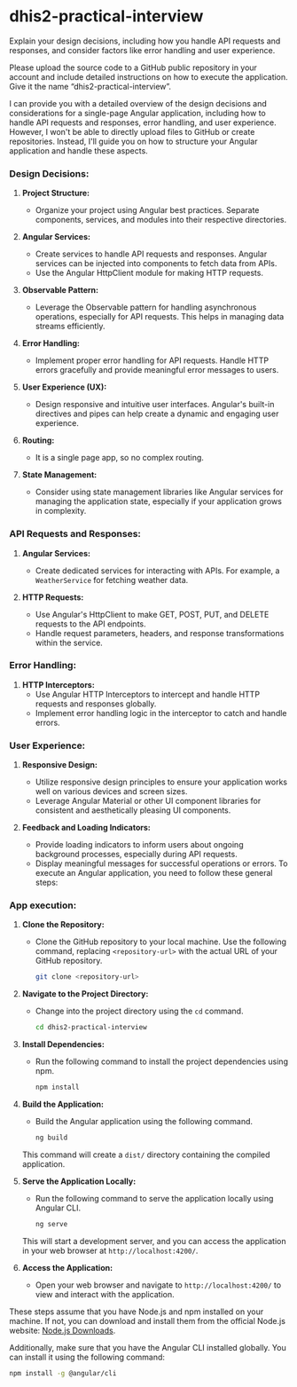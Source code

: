 # dhis2-practical-interview



Explain your design decisions, including how you handle API requests and responses, and consider factors like error handling and user experience.


Please upload the source code to a GitHub public repository in your account and include detailed instructions on how to execute the application. Give it the name “dhis2-practical-interview”.

I can provide you with a detailed overview of the design decisions and considerations for a single-page Angular application, including how to handle API requests and responses, error handling, and user experience. However, I won't be able to directly upload files to GitHub or create repositories. Instead, I'll guide you on how to structure your Angular application and handle these aspects.

### Design Decisions:

1. **Project Structure:**
   - Organize your project using Angular best practices. Separate components, services, and modules into their respective directories.

2. **Angular Services:**
   - Create services to handle API requests and responses. Angular services can be injected into components to fetch data from APIs.
   - Use the Angular HttpClient module for making HTTP requests.

3. **Observable Pattern:**
   - Leverage the Observable pattern for handling asynchronous operations, especially for API requests. This helps in managing data streams efficiently.

4. **Error Handling:**
   - Implement proper error handling for API requests. Handle HTTP errors gracefully and provide meaningful error messages to users.

5. **User Experience (UX):**
   - Design responsive and intuitive user interfaces. Angular's built-in directives and pipes can help create a dynamic and engaging user experience.

6. **Routing:**
   - It is a single page app, so no complex routing.

7. **State Management:**
   - Consider using state management libraries like Angular services for managing the application state, especially if your application grows in complexity.

### API Requests and Responses:

1. **Angular Services:**
   - Create dedicated services for interacting with APIs. For example, a `WeatherService` for fetching weather data.

2. **HTTP Requests:**
   - Use Angular's HttpClient to make GET, POST, PUT, and DELETE requests to the API endpoints.
   - Handle request parameters, headers, and response transformations within the service.

### Error Handling:

1. **HTTP Interceptors:**
   - Use Angular HTTP Interceptors to intercept and handle HTTP requests and responses globally.
   - Implement error handling logic in the interceptor to catch and handle errors.

### User Experience:

1. **Responsive Design:**
   - Utilize responsive design principles to ensure your application works well on various devices and screen sizes.
   - Leverage Angular Material or other UI component libraries for consistent and aesthetically pleasing UI components.

2. **Feedback and Loading Indicators:**
   - Provide loading indicators to inform users about ongoing background processes, especially during API requests.
   - Display meaningful messages for successful operations or errors.
To execute an Angular application, you need to follow these general steps:

### App execution:

1. **Clone the Repository:**
   - Clone the GitHub repository to your local machine. Use the following command, replacing `<repository-url>` with the actual URL of your GitHub repository.

     ```bash
     git clone <repository-url>
     ```

2. **Navigate to the Project Directory:**
   - Change into the project directory using the `cd` command.

     ```bash
     cd dhis2-practical-interview
     ```

3. **Install Dependencies:**
   - Run the following command to install the project dependencies using npm.

     ```bash
     npm install
     ```

4. **Build the Application:**
   - Build the Angular application using the following command.

     ```bash
     ng build
     ```

   This command will create a `dist/` directory containing the compiled application.

5. **Serve the Application Locally:**
   - Run the following command to serve the application locally using Angular CLI.

     ```bash
     ng serve
     ```

   This will start a development server, and you can access the application in your web browser at `http://localhost:4200/`.

6. **Access the Application:**
   - Open your web browser and navigate to `http://localhost:4200/` to view and interact with the application.

These steps assume that you have Node.js and npm installed on your machine. If not, you can download and install them from the official Node.js website: [Node.js Downloads](https://nodejs.org/en/download/).

Additionally, make sure that you have the Angular CLI installed globally. You can install it using the following command:

```bash
npm install -g @angular/cli
```
